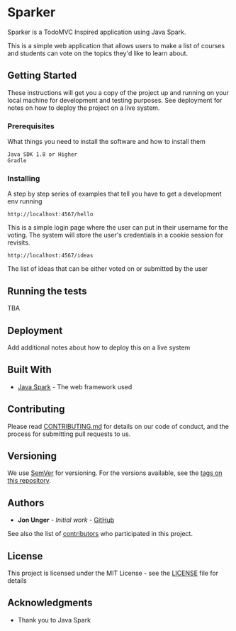# Sparker

Sparker is a TodoMVC Inspired application using Java Spark.  

This is a simple web application that allows users to make a list of courses and students can vote on the topics they'd like to learn about.

## Getting Started

These instructions will get you a copy of the project up and running on your local machine for development and testing purposes. See deployment for notes on how to deploy the project on a live system.

### Prerequisites

What things you need to install the software and how to install them

```
Java SDK 1.8 or Higher
Gradle
```

### Installing

A step by step series of examples that tell you have to get a development env running


```
http://localhost:4567/hello
```

This is a simple login page where the user can put in their username for the voting.  The system will store the user's credentials in a cookie session for revisits.


```
http://localhost:4567/ideas
```
The list of ideas that can be either voted on or submitted by the user


## Running the tests

TBA


## Deployment

Add additional notes about how to deploy this on a live system

## Built With

* [Java Spark](http://www.sparkjava.com) - The web framework used

## Contributing

Please read [CONTRIBUTING.md](https://gist.github.com/junger8) for details on our code of conduct, and the process for submitting pull requests to us.

## Versioning

We use [SemVer](http://semver.org/) for versioning. For the versions available, see the [tags on this repository](https://github.com/your/project/tags). 

## Authors

* **Jon Unger** - *Initial work* - [GitHub](https://github.com/junger8)

See also the list of [contributors](https://github.com/junger8/sparker/contributors) who participated in this project.

## License

This project is licensed under the MIT License - see the [LICENSE](LICENSE) file for details

## Acknowledgments

* Thank you to Java Spark

